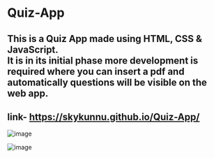 # Quiz-App

This is a Quiz App made using HTML, CSS & JavaScript.<br>
It is in its initial phase more development is required where you can insert a pdf and automatically questions will be visible on the web app.
--------------------------------------------------------------------------------------------------------------------------------------------
link- https://skykunnu.github.io/Quiz-App/
--------------------------------------------------------------------------------------------------------------------------------------------
![image](https://github.com/skykunnu/Quiz-App/assets/73191595/dcfffd55-e508-4a89-9ff1-e776933e2c53)

![image](https://github.com/skykunnu/Quiz-App/assets/73191595/ef398511-3c34-485c-a1cd-57fada46e248)

